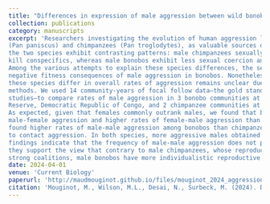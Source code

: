 ```yaml
---
title: "Differences in expression of male aggression between wild bonobos and chimpanzees."
collection: publications
category: manuscripts
excerpt: 'Researchers investigating the evolution of human aggression look to our closest living relatives, bonobos
(Pan paniscus) and chimpanzees (Pan troglodytes), as valuable sources of comparative data. Males in
the two species exhibit contrasting patterns: male chimpanzees sexually coerce females and sometimes
kill conspecifics, whereas male bonobos exhibit less sexual coercion and no reported killing.
Among the various attempts to explain these species differences, the self-domestication hypothesis proposes
negative fitness consequences of male aggression in bonobos. Nonetheless, the extent to which
these species differ in overall rates of aggression remains unclear due to insufficiently comparable observation
methods. We used 14 community-years of focal follow data—the gold standard for observational
studies—to compare rates of male aggression in 3 bonobo communities at the Kokolopori Bonobo
Reserve, Democratic Republic of Congo, and 2 chimpanzee communities at Gombe National Park, Tanzania.
As expected, given that females commonly outrank males, we found that bonobos exhibited lower rates of
male-female aggression and higher rates of female-male aggression than chimpanzees. Surprisingly, we
found higher rates of male-male aggression among bonobos than chimpanzees even when limiting analyses
to contact aggression. In both species, more aggressive males obtained higher mating success. Although our
findings indicate that the frequency of male-male aggression does not parallel species difference in its intensity,
they support the view that contrary to male chimpanzees, whose reproductive success depends on
strong coalitions, male bonobos have more individualistic reproductive strategies.'
date: 2024-04-01
venue: 'Current Biology'
paperurl: 'http://maudmouginot.github.io/files/mouginot_2024_aggression_pan.pdf'
citation: 'Mouginot, M., Wilson, M.L., Desai, N., Surbeck, M. (2024). Differences in expression of male aggression between wild bonobos and chimpanzees. Current Biology. 34, 1–6.'
---
```

